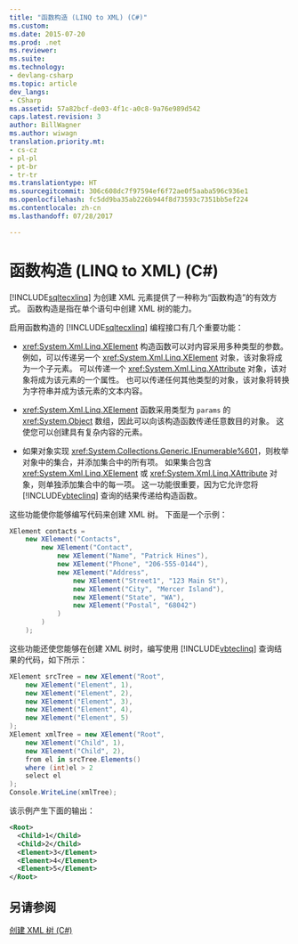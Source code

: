 ```yaml
---
title: "函数构造 (LINQ to XML) (C#)"
ms.custom: 
ms.date: 2015-07-20
ms.prod: .net
ms.reviewer: 
ms.suite: 
ms.technology:
- devlang-csharp
ms.topic: article
dev_langs:
- CSharp
ms.assetid: 57a82bcf-de03-4f1c-a0c8-9a76e989d542
caps.latest.revision: 3
author: BillWagner
ms.author: wiwagn
translation.priority.mt:
- cs-cz
- pl-pl
- pt-br
- tr-tr
ms.translationtype: HT
ms.sourcegitcommit: 306c608dc7f97594ef6f72ae0f5aaba596c936e1
ms.openlocfilehash: fc5dd9ba35ab226b944f8d73593c7351bb5ef224
ms.contentlocale: zh-cn
ms.lasthandoff: 07/28/2017

---
```

# <a name="functional-construction-linq-to-xml-c"></a>函数构造 (LINQ to XML) (C#)
[!INCLUDE[sqltecxlinq](~/includes/sqltecxlinq-md.md)] 为创建 XML 元素提供了一种称为“函数构造”的有效方式。 函数构造是指在单个语句中创建 XML 树的能力。  
  
 启用函数构造的 [!INCLUDE[sqltecxlinq](~/includes/sqltecxlinq-md.md)] 编程接口有几个重要功能：  
  
-   <xref:System.Xml.Linq.XElement> 构造函数可以对内容采用多种类型的参数。 例如，可以传递另一个 <xref:System.Xml.Linq.XElement> 对象，该对象将成为一个子元素。 可以传递一个 <xref:System.Xml.Linq.XAttribute> 对象，该对象将成为该元素的一个属性。 也可以传递任何其他类型的对象，该对象将转换为字符串并成为该元素的文本内容。  
  
-   <xref:System.Xml.Linq.XElement> 函数采用类型为 `params` 的 <xref:System.Object> 数组，因此可以向该构造函数传递任意数目的对象。 这使您可以创建具有复杂内容的元素。  
  
-   如果对象实现 <xref:System.Collections.Generic.IEnumerable%601>，则枚举对象中的集合，并添加集合中的所有项。 如果集合包含 <xref:System.Xml.Linq.XElement> 或 <xref:System.Xml.Linq.XAttribute> 对象，则单独添加集合中的每一项。 这一功能很重要，因为它允许您将 [!INCLUDE[vbteclinq](~/includes/vbteclinq-md.md)] 查询的结果传递给构造函数。  
  
 这些功能使你能够编写代码来创建 XML 树。 下面是一个示例：  
  
```csharp  
XElement contacts =  
    new XElement("Contacts",  
        new XElement("Contact",  
            new XElement("Name", "Patrick Hines"),  
            new XElement("Phone", "206-555-0144"),  
            new XElement("Address",  
                new XElement("Street1", "123 Main St"),  
                new XElement("City", "Mercer Island"),  
                new XElement("State", "WA"),  
                new XElement("Postal", "68042")  
            )  
        )  
    );  
```  
  
 这些功能还使您能够在创建 XML 树时，编写使用 [!INCLUDE[vbteclinq](~/includes/vbteclinq-md.md)] 查询结果的代码，如下所示：  
  
```csharp  
XElement srcTree = new XElement("Root",  
    new XElement("Element", 1),  
    new XElement("Element", 2),  
    new XElement("Element", 3),  
    new XElement("Element", 4),  
    new XElement("Element", 5)  
);  
XElement xmlTree = new XElement("Root",  
    new XElement("Child", 1),  
    new XElement("Child", 2),  
    from el in srcTree.Elements()  
    where (int)el > 2  
    select el  
);  
Console.WriteLine(xmlTree);  
```  
  
 该示例产生下面的输出：  
  
```xml  
<Root>  
  <Child>1</Child>  
  <Child>2</Child>  
  <Element>3</Element>  
  <Element>4</Element>  
  <Element>5</Element>  
</Root>  
```  
  
## <a name="see-also"></a>另请参阅  
 [创建 XML 树 (C#)](../../../../csharp/programming-guide/concepts/linq/creating-xml-trees.md)

